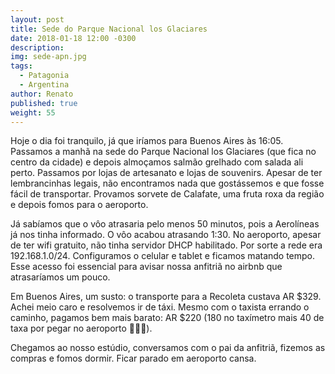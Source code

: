 ```yaml
---
layout: post
title: Sede do Parque Nacional los Glaciares
date: 2018-01-18 12:00 -0300
description: 
img: sede-apn.jpg
tags:
  - Patagonia
  - Argentina
author: Renato
published: true
weight: 55
---
```


Hoje o dia foi tranquilo, já que iríamos para Buenos Aires às 16:05. Passamos
a manhã na sede do Parque Nacional los Glaciares (que fica no centro da cidade)
e depois almoçamos salmão grelhado com salada ali perto. Passamos por lojas de
artesanato e lojas de souvenirs. Apesar de ter lembrancinhas legais, não
encontramos nada que gostássemos e que fosse fácil de transportar. Provamos
sorvete de Calafate, uma fruta roxa da região e depois fomos para o aeroporto.

Já sabíamos que o vôo atrasaria pelo menos 50 minutos, pois a Aerolíneas já nos
tinha informado. O vôo acabou atrasando 1:30. No aeroporto, apesar de ter wifi
gratuito, não tinha servidor DHCP habilitado. Por sorte a rede era
192.168.1.0/24. Configuramos o  celular e tablet e ficamos matando tempo. Esse
acesso foi essencial para avisar nossa anfitriã no airbnb que atrasaríamos um
pouco.

Em Buenos Aires, um susto: o transporte para a Recoleta custava AR $329. Achei
meio caro e resolvemos ir de táxi. Mesmo com o taxista errando o caminho,
pagamos bem mais barato: AR $220 (180 no taxímetro mais 40 de taxa por pegar no
aeroporto 🤷🏽‍♂️).

Chegamos ao nosso estúdio, conversamos com o pai da anfitriã, fizemos as
compras e fomos dormir. Ficar parado em aeroporto cansa.
